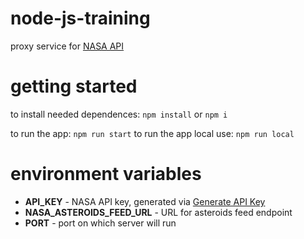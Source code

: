 # node-js-training

proxy service for [NASA API](https://api.nasa.gov/)

# getting started

to install needed dependences: ```npm install``` or ```npm i```

to run the app: ```npm run start```
to run the app local use: ```npm run local```

# environment variables

- **API_KEY** - NASA API key, generated via [Generate API Key](https://api.nasa.gov/#signUp)
- **NASA_ASTEROIDS_FEED_URL** - URL for asteroids feed endpoint
- **PORT** - port on which server will run